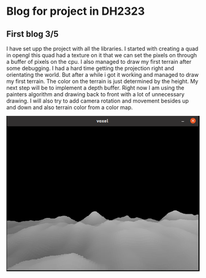 # Blog for project in DH2323

## First blog 3/5
I have set upp the project with all the libraries. I started with creating a quad in opengl
this quad had a texture on it that we can set the pixels on through a buffer of pixels on the 
cpu. I also managed to draw my first terrain after some debugging. I had a hard time getting 
the projection right and orientating the world. But after a while i got it working and 
managed to draw my first terrain. The color on the terrain is just determined by the height. My next 
step will be to implement a depth buffer. Right now I am using the painters algorithm and drawing
back to front with a lot of unnecessary drawing. I will also try to add camera rotation and 
movement besides up and down and also terrain color from a color map.

![Image](images/first_terrain.png)
